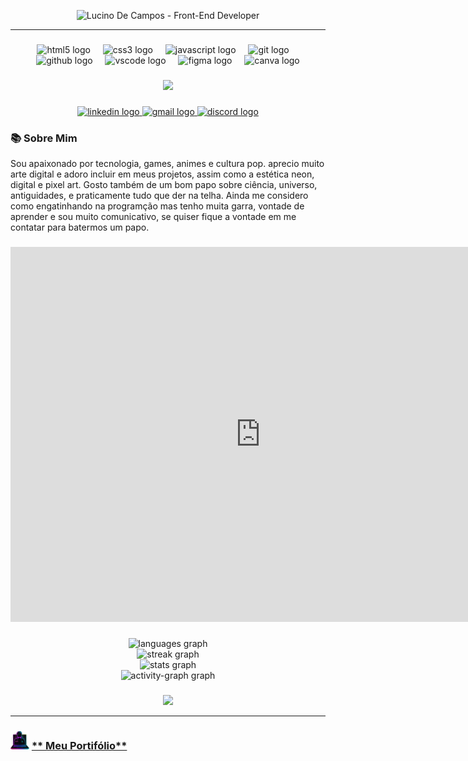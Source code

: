 
<p align="center">
  <img src="https://capsule-render.vercel.app/api?type=speech&height=200&color=&color=0&text=ALUCINADO&textBg=false&section=header&fontColor=ff1493&animation=twinkling&stroke=ff1493&desc=Front-End%20Developer%20|%20HTML%20|%20CSS%20|%20JavaScript%20|%20Git&descAlignY=70&descSize=20&fontAlignY=30&strokeWidth=2" alt="Lucino De Campos - Front-End Developer" />
</p>

---

###

<div align="center">
  <img src="https://cdn.jsdelivr.net/gh/devicons/devicon/icons/html5/html5-original.svg" height="40" alt="html5 logo"  />
  <img width="12" />
  <img src="https://cdn.jsdelivr.net/gh/devicons/devicon/icons/css3/css3-original.svg" height="40" alt="css3 logo"  />
  <img width="12" />
  <img src="https://cdn.jsdelivr.net/gh/devicons/devicon/icons/javascript/javascript-original.svg" height="40" alt="javascript logo"  />
  <img width="12" />
  <img src="https://cdn.jsdelivr.net/gh/devicons/devicon/icons/git/git-original.svg" height="40" alt="git logo"  />
  <img width="12" />
  <img src="https://cdn.jsdelivr.net/gh/devicons/devicon/icons/github/github-original.svg" height="40" alt="github logo"  />
  <img width="12" />
  <img src="https://cdn.jsdelivr.net/gh/devicons/devicon/icons/vscode/vscode-original.svg" height="40" alt="vscode logo"  />
  <img width="12" />
  <img src="https://cdn.jsdelivr.net/gh/devicons/devicon/icons/figma/figma-original.svg" height="40" alt="figma logo"  />
  <img width="12" />
  <img src="https://cdn.jsdelivr.net/gh/devicons/devicon/icons/canva/canva-original.svg" height="40" alt="canva logo"  />
</div>

###

<div align="center">
  <img height="200" src="https://i.postimg.cc/T3822g7r/city.gif"  />
</div>

###

<div align="center">
  <a href="https://www.linkedin.com/in/lucino-de-campos/" target="_blank">
    <img src="https://raw.githubusercontent.com/maurodesouza/profile-readme-generator/master/src/assets/icons/social/linkedin/default.svg" width="91" height="40" alt="linkedin logo"  />
  </a>
  <a href="lucinogabriel1510@gmail.com" target="_blank">
    <img src="https://raw.githubusercontent.com/maurodesouza/profile-readme-generator/master/src/assets/icons/social/gmail/default.svg" width="91" height="40" alt="gmail logo"  />
  </a>
  <a href="528043710487855115" target="_blank">
    <img src="https://raw.githubusercontent.com/maurodesouza/profile-readme-generator/master/src/assets/icons/social/discord/default.svg" width="91" height="40" alt="discord logo"  />
  </a>
</div>


### 📚 Sobre Mim
Sou apaixonado por tecnologia, games, animes e cultura pop. aprecio muito arte digital e adoro incluir em meus projetos, assim
como a estética neon, digital e pixel art. Gosto também de um bom papo sobre ciência, universo, antiguidades, e praticamente tudo que der na telha. Ainda me considero como engatinhando na programção mas tenho muita garra, vontade de aprender e sou muito comunicativo, se quiser fique a vontade em me contatar para batermos um papo.

###

<iframe src="https://abozanona.github.io/pacman-contribution-graph/embeded/canvas.html?username=Alucinado-dev&platform=github" 
    width="800" height="600" frameborder="0"></iframe>

###

<div align="center">
  <img src="https://github-readme-stats.vercel.app/api/top-langs?username=Alucinado-dev&locale=en&hide_title=false&layout=compact&card_width=320&langs_count=5&theme=dracula&hide_border=false&order=2" height="150" alt="languages graph" /> <br>
  <img src="https://streak-stats.demolab.com?user=Alucinado-dev&locale=en&mode=daily&theme=dracula&hide_border=false&border_radius=5&order=3" height="150" alt="streak graph" /> <br>
  <img src="https://github-readme-stats.vercel.app/api?username=Alucinado-dev&hide_title=false&hide_rank=false&show_icons=true&include_all_commits=true&count_private=true&disable_animations=false&theme=dracula&locale=en&hide_border=false&order=1" height="150" alt="stats graph" /> <br>
  <img src="https://github-readme-activity-graph.vercel.app/graph?username=Alucinado-dev&radius=16&theme=react&area=true&order=5" height="300" alt="activity-graph graph"  />
</div>

###

<div align="center">
  <img src="https://profile-counter.glitch.me/Alucinado-dev/count.svg?"  />
</div>

---

###  <img width='30px' height='30px' src='/img/ALucin4do-logo.png'> [** Meu Portifólio**](https://alucinado-dev.vercel.app)







